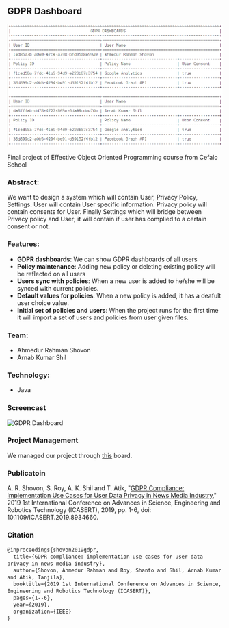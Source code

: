 ## GDPR Dashboard
![GDPR Dashboard demo](screenshot/GDPR_DASHBOARD.png)

Final project of Effective Object Oriented Programming course from Cefalo School

### Abstract:
We want to design a system which will contain User, Privacy Policy, Settings. User will contain User specific information.
Privacy policy will contain consents for User.
Finally Settings which will bridge between Privacy policy and User; it will contain if user has complied to a certain consent or not.

### Features:
- **GDPR dashboards**: We can show GDPR dashboards of all users
- **Policy maintenance**: Adding new policy or deleting existing policy will be reflected on all users
- **Users sync with policies**: When a new user is added to he/she will be synced with current policies.
- **Default values for policies**: When a new policy is added, it has a deafult user choice value.
- **Initial set of policies and users**: When the project runs for the first time it will import a set of users and policies from user given files.

### Team:
- Ahmedur Rahman Shovon
- Arnab Kumar Shil

### Technology:
- Java

### Screencast
![GDPR Dashboard](https://github.com/ruddra/blog-images/raw/master/gdpr.gif)

### Project Management
We managed our project through [this](https://github.com/arsho/GDPRDashboard/projects/1) board.


### Publicatoin
A. R. Shovon, S. Roy, A. K. Shil and T. Atik, "[GDPR Compliance: Implementation Use Cases for User Data Privacy in News Media Industry](https://ieeexplore.ieee.org/document/8934660)," 2019 1st International Conference on Advances in Science, Engineering and Robotics Technology (ICASERT), 2019, pp. 1-6, doi: 10.1109/ICASERT.2019.8934660.


### Citation

```
@inproceedings{shovon2019gdpr,
  title={GDPR compliance: implementation use cases for user data privacy in news media industry},
  author={Shovon, Ahmedur Rahman and Roy, Shanto and Shil, Arnab Kumar and Atik, Tanjila},
  booktitle={2019 1st International Conference on Advances in Science, Engineering and Robotics Technology (ICASERT)},
  pages={1--6},
  year={2019},
  organization={IEEE}
}
```
